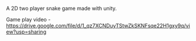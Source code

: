 A 2D two player snake game made with unity.

Game play video - https://drive.google.com/file/d/1_qz7XCNDuyTStwZkSKNFsqe22H1gxy9q/view?usp=sharing
